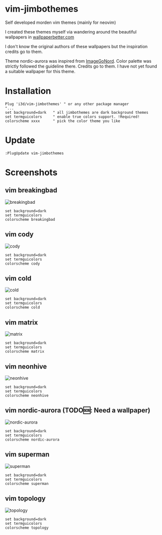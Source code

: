 # vim-jimbothemes
Self developed morden vim themes (mainly for neovim)

I created these themes myself via wandering around the beautiful wallpapers in
[wallpaperbetter.com](https://www.wallpaperbetter.com/)

I don't know the original authors of these wallpapers but the inspiration credits go to them.

Theme nordic-aurora was inspired from [ImageGoNord](https://github.com/Schrodinger-Hat/ImageGoNord). Color palette was strictly followed the guideline there. Credits go to them. I have not yet found a suitable wallpaper for this theme.

# Installation
```VimL
Plug 'i3d/vim-jimbothemes' " or any other package manager
"...
set background=dark   " all jimbothemes are dark background themes
set termguicolors     " enable true colors support. !Required!
colorscheme xxxx      " pick the color theme you like
```

# Update
```VimL
:PlugUpdate vim-jimbothemes
```

# Screenshots

## vim breakingbad
![breakingbad](https://i.imgur.com/rloXtV6.png)

```VimL
set background=dark
set termguicolors
colorscheme breakingbad 
```

## vim cody
![cody](https://i.imgur.com/ubvYrsl.png)

```VimL
set background=dark
set termguicolors
colorscheme cody
```

## vim cold
![cold](https://i.imgur.com/RqxJiJA.png)

```VimL
set background=dark
set termguicolors
colorscheme cold
```

## vim matrix
![matrix](https://i.imgur.com/KUufucp.png)

```VimL
set background=dark
set termguicolors
colorscheme matrix
```

## vim neonhive
![neonhive](https://i.imgur.com/1p1gG8p.png)

```VimL
set background=dark
set termguicolors
colorscheme neonhive
```

## vim nordic-aurora (TODO🆘: Need a wallpaper)
![nordic-aurora](https://i.imgur.com/q305nZB.png)

```VimL
set background=dark
set termguicolors
colorscheme nordic-aurora
```

## vim superman
![superman](https://i.imgur.com/PeuTMmW.png)

```VimL
set background=dark
set termguicolors
colorscheme superman
```

## vim topology
![topology](https://i.imgur.com/uCXxfUp.png)

```VimL
set background=dark
set termguicolors
colorscheme topology
```
